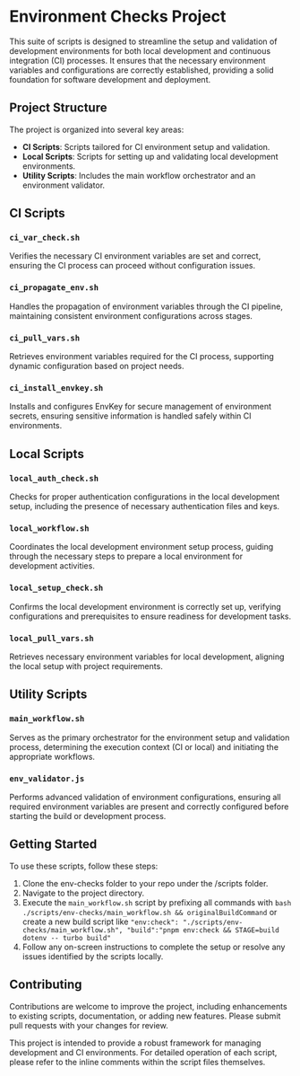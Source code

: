 # Environment Checks Project

This suite of scripts is designed to streamline the setup and validation of development environments for both local development and continuous integration (CI) processes. It ensures that the necessary environment variables and configurations are correctly established, providing a solid foundation for software development and deployment.

## Project Structure

The project is organized into several key areas:

- **CI Scripts**: Scripts tailored for CI environment setup and validation.
- **Local Scripts**: Scripts for setting up and validating local development environments.
- **Utility Scripts**: Includes the main workflow orchestrator and an environment validator.

## CI Scripts

### `ci_var_check.sh`
Verifies the necessary CI environment variables are set and correct, ensuring the CI process can proceed without configuration issues.

### `ci_propagate_env.sh`
Handles the propagation of environment variables through the CI pipeline, maintaining consistent environment configurations across stages.

### `ci_pull_vars.sh`
Retrieves environment variables required for the CI process, supporting dynamic configuration based on project needs.

### `ci_install_envkey.sh`
Installs and configures EnvKey for secure management of environment secrets, ensuring sensitive information is handled safely within CI environments.

## Local Scripts

### `local_auth_check.sh`
Checks for proper authentication configurations in the local development setup, including the presence of necessary authentication files and keys.

### `local_workflow.sh`
Coordinates the local development environment setup process, guiding through the necessary steps to prepare a local environment for development activities.

### `local_setup_check.sh`
Confirms the local development environment is correctly set up, verifying configurations and prerequisites to ensure readiness for development tasks.

### `local_pull_vars.sh`
Retrieves necessary environment variables for local development, aligning the local setup with project requirements.

## Utility Scripts

### `main_workflow.sh`
Serves as the primary orchestrator for the environment setup and validation process, determining the execution context (CI or local) and initiating the appropriate workflows.

### `env_validator.js`
Performs advanced validation of environment configurations, ensuring all required environment variables are present and correctly configured before starting the build or development process.

## Getting Started

To use these scripts, follow these steps:

1. Clone the env-checks folder to your repo under the /scripts folder.
2. Navigate to the project directory.
3. Execute the `main_workflow.sh` script by prefixing all commands with `bash ./scripts/env-checks/main_workflow.sh && originalBuildCommand` or create a new build script like `"env:check": "./scripts/env-checks/main_workflow.sh", "build":"pnpm env:check && STAGE=build dotenv -- turbo build"`
4. Follow any on-screen instructions to complete the setup or resolve any issues identified by the scripts locally.

## Contributing

Contributions are welcome to improve the project, including enhancements to existing scripts, documentation, or adding new features. Please submit pull requests with your changes for review.


This project is intended to provide a robust framework for managing development and CI environments. For detailed operation of each script, please refer to the inline comments within the script files themselves.
